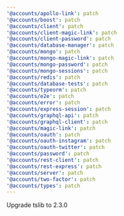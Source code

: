 ```yaml
---
'@accounts/apollo-link': patch
'@accounts/boost': patch
'@accounts/client': patch
'@accounts/client-magic-link': patch
'@accounts/client-password': patch
'@accounts/database-manager': patch
'@accounts/mongo': patch
'@accounts/mongo-magic-link': patch
'@accounts/mongo-password': patch
'@accounts/mongo-sessions': patch
'@accounts/redis': patch
'@accounts/database-tests': patch
'@accounts/typeorm': patch
'@accounts/e2e': patch
'@accounts/error': patch
'@accounts/express-session': patch
'@accounts/graphql-api': patch
'@accounts/graphql-client': patch
'@accounts/magic-link': patch
'@accounts/oauth': patch
'@accounts/oauth-instagram': patch
'@accounts/oauth-twitter': patch
'@accounts/password': patch
'@accounts/rest-client': patch
'@accounts/rest-express': patch
'@accounts/server': patch
'@accounts/two-factor': patch
'@accounts/types': patch
---
```


Upgrade tslib to 2.3.0
